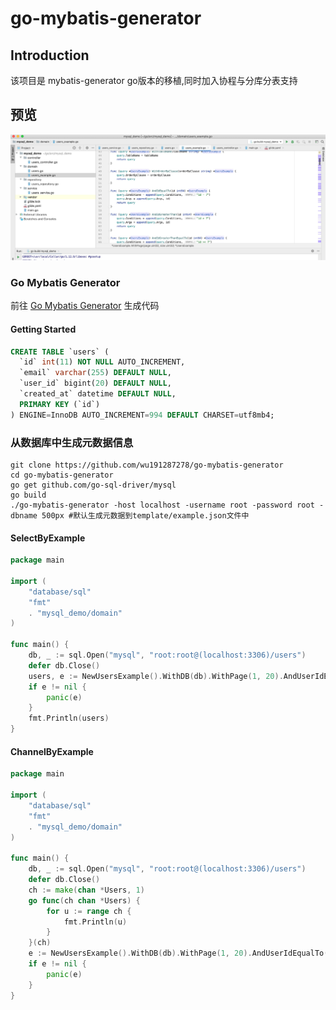 # go-mybatis-generator

## Introduction

该项目是 mybatis-generator go版本的移植,同时加入协程与分库分表支持

## 预览

![preview](./images/preview.jpg)


### Go Mybatis Generator

前往 [Go Mybatis Generator](https://wu191287278.github.io/go-mybatis-generator/index.html) 生成代码



#### Getting Started

```sql
CREATE TABLE `users` (
  `id` int(11) NOT NULL AUTO_INCREMENT,
  `email` varchar(255) DEFAULT NULL,
  `user_id` bigint(20) DEFAULT NULL,
  `created_at` datetime DEFAULT NULL,
  PRIMARY KEY (`id`)
) ENGINE=InnoDB AUTO_INCREMENT=994 DEFAULT CHARSET=utf8mb4;
```


### 从数据库中生成元数据信息
```
git clone https://github.com/wu191287278/go-mybatis-generator
cd go-mybatis-generator
go get github.com/go-sql-driver/mysql
go build
./go-mybatis-generator -host localhost -username root -password root -dbname 500px #默认生成元数据到template/example.json文件中
```

#### SelectByExample
```go
package main

import (
	"database/sql"
	"fmt"
	. "mysql_demo/domain"
)

func main() {
	db, _ := sql.Open("mysql", "root:root@(localhost:3306)/users")
	defer db.Close()
	users, e := NewUsersExample().WithDB(db).WithPage(1, 20).AndUserIdEqualTo(1).AndEmailLike("%@qq.com").SelectByExample()
	if e != nil {
		panic(e)
	}
	fmt.Println(users)
}

```

#### ChannelByExample

```go
package main

import (
	"database/sql"
	"fmt"
	. "mysql_demo/domain"
)

func main() {
	db, _ := sql.Open("mysql", "root:root@(localhost:3306)/users")
	defer db.Close()
	ch := make(chan *Users, 1)
	go func(ch chan *Users) {
		for u := range ch {
			fmt.Println(u)
		}
	}(ch)
	e := NewUsersExample().WithDB(db).WithPage(1, 20).AndUserIdEqualTo(1).SelectChannel(ch)
	if e != nil {
		panic(e)
	}
}

```

